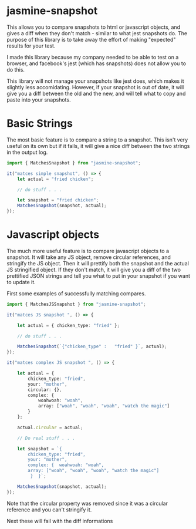# jasmine-snapshot
This allows you to compare snapshots to html or javascript objects, and gives a diff when they don't match - similar to what jest snapshots do. The purpose of this library is to take away the effort of making "expected" results for your test.

I made this library because my company needed to be able to test on a browser, and facebook's jest (which has snapshots) does not allow you to do this.

This library will not manage your snapshots like jest does, which makes it slightly less accomidating. However, if your snapshot is out of date, it will give you a diff between the old and the new, and will tell what to copy and paste into your  snapshots.

# Basic Strings
The most basic feature is to compare a string to a snapshot. This isn't very useful on its own but if it fails, it will give a nice diff between the two strings in the output log.

```ts
import { MatchesSnapshot } from "jasmine-snapshot";

it("matces simple snapshot", () => {
    let actual = "fried chicken";

    // do stuff . . .

    let snapshot = "fried chicken";
    MatchesSnapshot(snapshot, actual);
});

```

# Javascript objects
The much more useful feature is to compare javascript objects to a snapshot. It will take any JS object, remove circular references, and stringify the JS object. Then it will prettify both the snapshot and the actual JS stringified object. If they don't match, it will give you a diff of the two prettified JSON strings and tell you what to put in your snapshot if you want to update it.

First some examples of successfully matching compares.

```ts
import { MatchesJSSnapshot } from "jasmine-snapshot";

it("matces JS snapshot ", () => {

    let actual = { chicken_type: "fried" };

    // do stuff . . .

    MatchesSnapshot(`{"chicken_type" :   "fried" }`, actual);
});

it("matces complex JS snapshot ", () => {

    let actual = {
        chicken_type: "fried",
        your: "mother",
        circular: {},
        complex: {
            woahwoah: "woah",
            array: ["woah", "woah", "woah", "watch the magic"]
        }
    };

    actual.circular = actual;

    // Do real stuff . . .

    let snapshot = `{
        chicken_type: "fried",
        your: "mother",
        complex: {  woahwoah: "woah",
        array: ["woah", "woah", "woah", "watch the magic"]
         }  }`;

    MatchesSnapshot(snapshot, actual);
});
```

Note that the circular property was removed since it was a circular reference and you can't stringify it.

Next these will fail with the diff informations

```ts
```
